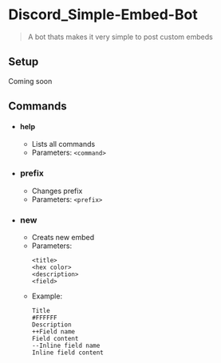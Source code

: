 # Discord_Simple-Embed-Bot

> A bot thats makes it very simple to post custom embeds

## Setup
Coming soon

## Commands
* #### help
  * Lists all commands
  * Parameters: `<command>`

* ### prefix
  * Changes prefix
  * Parameters: `<prefix>`
    
* ### new
  * Creats new embed
  * Parameters:
    ```
    <title>
    <hex color>
    <description>
    <field>
    ```
  * Example:
    ```
    Title
    #FFFFFF
    Description
    ++Field name
    Field content
    --Inline field name
    Inline field content
    ```
